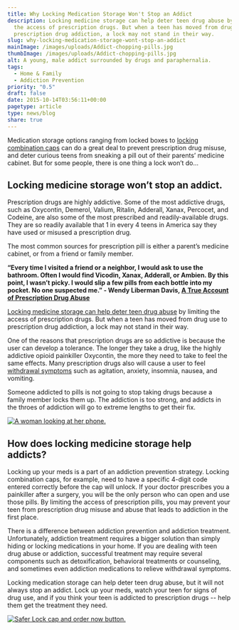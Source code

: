 ```yaml
---
title: Why Locking Medication Storage Won't Stop an Addict
description: Locking medicine storage can help deter teen drug abuse by limiting
  the access of prescription drugs. But when a teen has moved from drug use to
  prescription drug addiction, a lock may not stand in their way.
slug: why-locking-medication-storage-wont-stop-an-addict
mainImage: /images/uploads/Addict-chopping-pills.jpg
thumbImage: /images/uploads/Addict-chopping-pills.jpg
alt: A young, male addict surrounded by drugs and paraphernalia.
tags:
  - Home & Family
  - Addiction Prevention
priority: "0.5"
draft: false
date: 2015-10-14T03:56:11+00:00
pagetype: article
type: news/blog
share: true
---
```

Medication storage options ranging from locked boxes to [locking combination caps](http://saferlock.wpengine.com/product/safer-lock/) can do a great deal to prevent prescription drug misuse, and deter curious teens from sneaking a pill out of their parents’ medicine cabinet. But for some people, there is one thing a lock won’t do...

## Locking medicine storage won’t stop an addict.

Prescription drugs are highly addictive. Some of the most addictive drugs, such as Oxycontin, Demerol, Valium, Ritalin, Adderall, Xanax, Percocet, and Codeine, are also some of the most prescribed and readily-available drugs. They are so readily available that 1 in every 4 teens in America say they have used or misused a prescription drug.

The most common sources for prescription pill is either a parent’s medicine cabinet, or from a friend or family member.

**“Every time I visited a friend or a neighbor, I would ask to use the bathroom. Often I would find Vicodin, Xanax, Adderall, or Ambien. By this point, I wasn’t picky. I would slip a few pills from each bottle into my pocket. No one suspected me.” - Wendy Liberman Davis, [A True Account of Prescription Drug Abuse](http://www.realsimple.com/work-life/life-strategies/inspiration-motivation/prescription-drug-abuse)**

[Locking medicine storage can help deter teen drug abuse](/news/blog/new-law-holds-hope-for-prescription-drug-abuse-prevention) by limiting the access of prescription drugs. But when a teen has moved from drug use to prescription drug addiction, a lock may not stand in their way.

One of the reasons that prescription drugs are so addictive is because the user can develop a tolerance. The longer they take a drug, like the highly addictive opioid painkiller Oxycontin, the more they need to take to feel the same effects. Many prescription drugs also will cause a user to feel [withdrawal symptoms](https://www.nlm.nih.gov/medlineplus/ency/article/000949.htm) such as agitation, anxiety, insomnia, nausea, and vomiting.

Someone addicted to pills is not going to stop taking drugs because a family member locks them up. The addiction is too strong, and addicts in the throes of addiction will go to extreme lengths to get their fix.

[![A woman looking at her phone.](/images/uploads/rxguardian-well-rx-graphic.jpg "Save up to 80 percent on prescription drugs.")](https://www.wellrx.com/rx-discount-card/enroll/?invitecode=SaferLock%20&utm_source=SaferLock%20&utm_medium=affiliate&utm_campaign=%3cblogs%3E "WellRx Link")

## How does locking medicine storage help addicts?

Locking up your meds is a part of an addiction prevention strategy. Locking combination caps, for example, need to have a specific 4-digit code entered correctly before the cap will unlock. If your doctor prescribes you a painkiller after a surgery, you will be the only person who can open and use those pills. By limiting the access of prescription pills, you may prevent your teen from prescription drug misuse and abuse that leads to addiction in the first place.

There is a difference between addiction prevention and addiction treatment. Unfortunately, addiction treatment requires a bigger solution than simply hiding or locking medications in your home. If you are dealing with teen drug abuse or addiction, successful treatment may require several components such as detoxification, behavioral treatments or counseling, and sometimes even addiction medications to relieve withdrawal symptoms.

Locking medication storage can help deter teen drug abuse, but it will not always stop an addict. Lock up your meds, watch your teen for signs of drug use, and if you think your teen is addicted to prescription drugs -- help them get the treatment they need.

[![Safer Lock cap and order now button.](/images/uploads/safer-cta.png "Better safe than sorry. Lock up your meds.")](https://shop.rxguardian.com/products/safer-lock "Safer Lock Product Link")